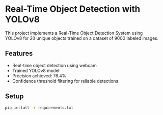 # Real-Time Object Detection with YOLOv8

This project implements a Real-Time Object Detection System using YOLOv8 for 20 unique objects trained on a dataset of 9000 labeled images.

## Features
- Real-time object detection using webcam
- Trained YOLOv8 model
- Precision achieved: 76.4%
- Confidence threshold filtering for reliable detections

## Setup
```bash
pip install -r requirements.txt
